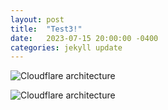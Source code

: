 ```yaml
---
layout: post
title:  "Test3!"
date:   2023-07-15 20:00:00 -0400
categories: jekyll update
---
```

![Cloudflare architecture](/assets/2016-06-09-cloudflare/_t.jpg)

![Cloudflare architecture](assets/2016-06-09-cloudflare/_t.jpg)

[jekyll-docs]: https://jekyllrb.com/docs/home
[jekyll-gh]:   https://github.com/jekyll/jekyll
[jekyll-talk]: https://talk.jekyllrb.com/
